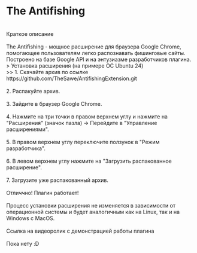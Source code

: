 <h1>The Antifishing</h1>
<br>Краткое описание<br/> 
<br>    The Antifishing - мощное расширение для браузера Google Chrome, помогающее пользователям легко распознавать фишинговые сайты. Построено на базе Google API и на энтузиазме разработчиков плагина.<br/>
> Установка расширения (на примере ОС Ubuntu 24)<br/>
>> 1. Скачайте архив по ссылке https://github.com/TheSawe/AntifishingExtension.git<br/>  
<br>    2. Распакуйте архив.<br/>
<br>    3. Зайдите в браузер Google Chrome.<br/>  
<br>    4. Нажмите на три точки в правом верхнем углу и нажмите на "Расширения" (значок пазла) -> Перейдите в "Управление расширениями".<br/>  
<br>    5. В правом верхнем углу переключите ползунок в "Режим разработчика".<br/> 
<br>    6. В левом верхнем углу нажмите на "Загрузить распакованное расширение".<br/>  
<br>    7. Загрузите уже распакованный архив.<br/>  
<br>    Отличчно! Плагин работает!<br/> 
<br>    Процесс установки расширения не изменяется в зависимости от операционной системы и будет аналогичным как на Linux, так и на Windows c MacOS.<br/>
<br>Ссылка на видеоролик с демонстрацией работы плагина<br/>  
<br>    Пока нету :D<br/> 
